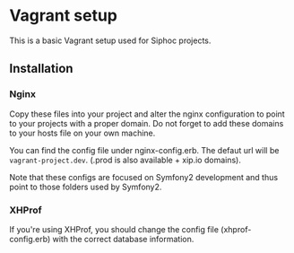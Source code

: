 # Vagrant setup
This is a basic Vagrant setup used for Siphoc projects.

## Installation

### Nginx
Copy these files into your project and alter the nginx configuration to point
to your projects with a proper domain. Do not forget to add these domains to
your hosts file on your own machine.

You can find the config file under nginx-config.erb. The defaut url will be
`vagrant-project.dev`. (.prod is also available + xip.io domains).

Note that these configs are focused on Symfony2 development and thus point to
those folders used by Symfony2.

### XHProf
If you're using XHProf, you should change the config file (xhprof-config.erb)
with the correct database information.
